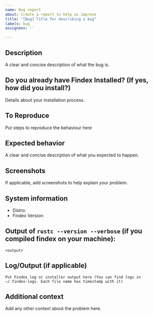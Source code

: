 ```yaml
---
name: Bug report
about: Create a report to help us improve
title: "[Bug] Title for describing a bug"
labels: bug
assignees: ''

---
```


## Description
A clear and concise description of what the bug is.

## Do you already have Findex Installed? (If yes, how did you install?)
Details about your installation process.

## To Reproduce
Put steps to reproduce the behaviour here

## Expected behavior
A clear and concise description of what you expected to happen.

## Screenshots
If applicable, add screenshots to help explain your problem.

## System information
 - Distro: 
 - Findex Version: 

## Output of `rustc --version --verbose` (if you compiled findex on your machine):
```
<output>
```

## Log/Output (if applicable)
```
Put Findex log or installer output here (You can find logs in ~/.findex-logs. Each file name has timestamp with it)
```

## Additional context
Add any other context about the problem here.
